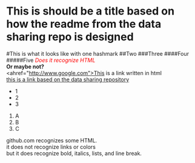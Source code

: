 This is should be a title based on how the readme from the data sharing repo is designed
====================
#This is what it looks like with one hashmark
##Two
###Three
####Four
#####Five
<font color="ff0000"><i>Does it recognize HTML</i></font><br>
<b>Or maybe not?</b><br>
<ahref="http://www.google.com">This is a link written in html</a><br>
[this is a link based on the data sharing repository](http://www.google.com)

<ul>
<li>1</li>
<li>2</li>
<li>3</li>
</ul>
<ol>
<li>A</li>
<li>B</li>
<li>C</li>
</ol>
github.com recognizes some HTML.  <br>it does not recognize links or colors <br>but it does recognize bold, italics, lists, and line break.  

